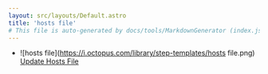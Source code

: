 ```yaml
---
layout: src/layouts/Default.astro
title: 'hosts file'
# This file is auto-generated by docs/tools/MarkdownGenerator (index.js)
---
```


<ul>

<li>

![hosts file](https://i.octopus.com/library/step-templates/hosts file.png) [Update Hosts File](/hosts-file/update-hosts-file/)

</li>
        
</ul>
